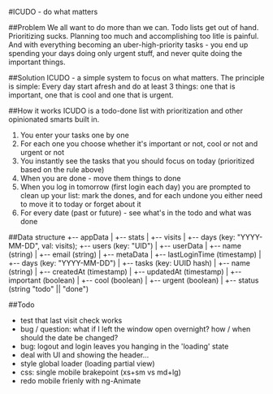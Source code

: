 #ICUDO - do what matters

##Problem
We all want to do more than we can.
Todo lists get out of hand. Prioritizing sucks. Planning too much and accomplishing too litle is painful. And with everything becoming an uber-high-priority tasks - you end up spending your days doing only urgent stuff, and never quite doing the important things.

##Solution
ICUDO - a simple system to focus on what matters. The principle is simple: Every day start afresh and do at least 3 things: one that is important, one that is cool and one that is urgent.

##How it works
ICUDO is a todo-done list with prioritization and other opinionated smarts built in.

1.  You enter your tasks one by one
2.  For each one you choose whether it's important or not, cool or not and urgent or not
3.  You instantly see the tasks that you should focus on today (prioritized based on the rule above)
4.  When you are done - move them things to done
5.  When you log in tomorrow (first login each day) you are prompted to clean up your list: mark the dones, and for each undone you either need to move it to today or forget about it
6.  For every date (past or future) - see what's in the todo and what was done

##Data structure
    +-- appData
    |   +-- stats
    |       +-- visits 
    |           +-- days (key: "YYYY-MM-DD", val: visits); 
    +-- users (key: "UID")
    |   +-- userData
    |       +-- name (string)
    |       +-- email (string)
    |   +-- metaData
    |       +-- lastLoginTime (timestamp)
    |   +-- days (key: "YYYY-MM-DD")
    |       +-- tasks (key: UUID hash)
    |           +-- name (string)
    |           +-- createdAt (timestamp)
    |           +-- updatedAt (timestamp)
    |           +-- important (boolean)
    |           +-- cool (boolean)
    |           +-- urgent (boolean)
    |           +-- status (string "todo" || "done")


##Todo
* test that last visit check works 
* bug / question: what if I left the window open overnight? how / when should the date be changed?
* bug: logout and login leaves you hanging in the 'loading' state
* deal with UI and showing the header...
* style global loader (loading partial view)
* css: single mobile brakepoint (xs+sm vs md+lg)
* redo mobile frienly with ng-Animate
